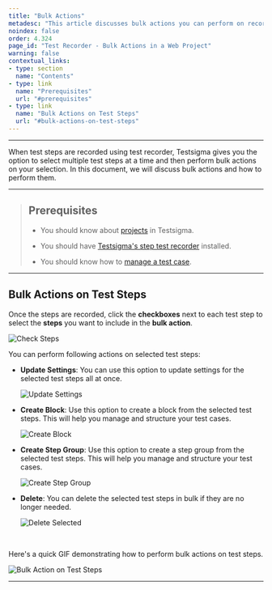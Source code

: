 ```yaml
---
title: "Bulk Actions"
metadesc: "This article discusses bulk actions you can perform on recorded test steps in Testsigma’s test recorder UI for an android, iOS or a web project"
noindex: false
order: 4.324
page_id: "Test Recorder - Bulk Actions in a Web Project"
warning: false
contextual_links:
- type: section
  name: "Contents"
- type: link
  name: "Prerequisites"
  url: "#prerequisites"
- type: link
  name: "Bulk Actions on Test Steps"
  url: "#bulk-actions-on-test-steps"
---
```


---

When test steps are recorded using test recorder, Testsigma gives you the option to select multiple test steps at a time and then perform bulk actions on your selection. In this document, we will discuss bulk actions and how to perform them.


---

> ## **Prerequisites**
>
> - You should know about [projects](https://testsigma.com/docs/projects/overview/) in Testsigma. 
>  
> - You should have [Testsigma's step test recorder](https://testsigma.com/docs/test-step-recorder/install-chrome-extension/) installed. 
>
> - You should know how to [manage a test case](https://testsigma.com/docs/test-cases/manage/add-edit-delete/).

---

## **Bulk Actions on Test Steps**

Once the steps are recorded, click the **checkboxes** next to each test step to select the **steps** you want to include in the **bulk action**.

![Check Steps](https://s3.amazonaws.com/static-docs.testsigma.com/new_images/projects/applications/BulkActionsOnTestSteps.png)

You can perform following actions on selected test steps:

- **Update Settings**: You can use this option to update settings for the selected test steps all at once.
      
    ![Update Settings](https://s3.amazonaws.com/static-docs.testsigma.com/new_images/projects/applications/BulkUpdate_Settings.png)

- **Create Block**: Use this option to create a block from the selected test steps. This will help you manage and structure your test cases.

    ![Create Block](https://s3.amazonaws.com/static-docs.testsigma.com/new_images/projects/applications/CreateBlock_BulkActions.png)

- **Create Step Group**: Use this option to create a step group from the selected test steps. This will help you manage and structure your test cases.
    
    ![Create Step Group](https://s3.amazonaws.com/static-docs.testsigma.com/new_images/projects/applications/StepGroup_BulkAction.png)


- **Delete**: You can delete the selected test steps in bulk if they are no longer needed.

    ![Delete Selected](https://s3.amazonaws.com/static-docs.testsigma.com/new_images/projects/applications/Delete_BulkAction.png) 

<br>

Here's a quick GIF demonstrating how to perform bulk actions on test steps.

![Bulk Action on Test Steps](https://s3.amazonaws.com/static-docs.testsigma.com/new_images/projects/applications/BulkActionsWF.gif)

---